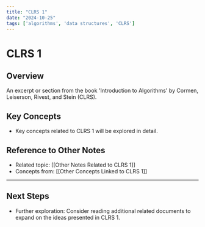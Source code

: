 ```yaml
---
title: "CLRS 1"
date: "2024-10-25"
tags: ['algorithms', 'data structures', 'CLRS']
---
```


# CLRS 1

## Overview

An excerpt or section from the book 'Introduction to Algorithms' by Cormen, Leiserson, Rivest, and Stein (CLRS).

## Key Concepts

- Key concepts related to CLRS 1 will be explored in detail.
  
## Reference to Other Notes

- Related topic: [[Other Notes Related to CLRS 1]]
- Concepts from: [[Other Concepts Linked to CLRS 1]]
---

## Next Steps

- Further exploration: Consider reading additional related documents to expand on the ideas presented in CLRS 1.
